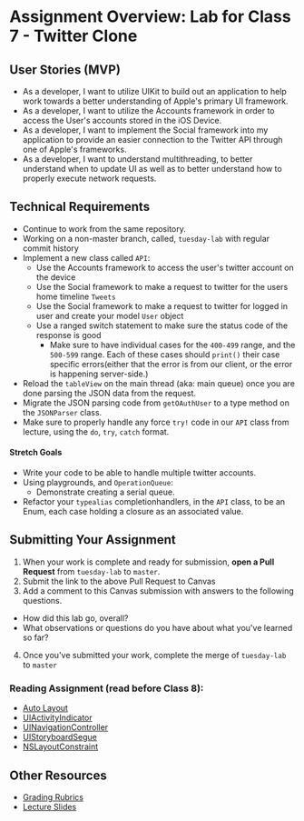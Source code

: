 # Assignment Overview: Lab for Class 7 - Twitter Clone  

## User Stories (MVP)  
 - As a developer, I want to utilize UIKit to build out an application to help work towards a better understanding of Apple's primary UI framework.  
 - As a developer, I want to utilize the Accounts framework in order to access the User's accounts stored in the iOS Device.  
 - As a developer, I want to implement the Social framework into my application to provide an easier connection to the Twitter API through one of Apple's frameworks.  
 - As a developer, I want to understand multithreading, to better understand when to update UI as well as to better understand how to properly execute network requests.  

## Technical Requirements  
 * Continue to work from the same repository.  
 * Working on a non-master branch, called, `tuesday-lab` with regular commit history  
 * Implement a new class called `API`:  
 	* Use the Accounts framework to access the user's twitter account on the device  
 	* Use the Social framework to make a request to twitter for the users home timeline `Tweets`  
 	* Use the Social framework to make a request to twitter for logged in user and create your model `User` object  
 	* Use a ranged switch statement to make sure the status code of the response is good  
		* Make sure to have individual cases for the `400-499` range, and the `500-599` range. Each of these cases should `print()` their case specific errors(either that the error is from our client, or the error is happening server-side.)  
 * Reload the `tableView` on the main thread (aka: main queue) once you are done parsing the JSON data from the request.
 * Migrate the JSON parsing code from `getOAuthUser` to a type method on the `JSONParser` class.  
 * Make sure to properly handle any force `try!` code in our `API` class from lecture, using the `do`, `try`, `catch` format.  
#### Stretch Goals
 * Write your code to be able to handle multiple twitter accounts.  
 * Using playgrounds, and `OperationQueue`:  
 	* Demonstrate creating a serial queue.
 * Refactor your `typealias` completionhandlers, in the `API` class, to be an Enum, each case holding a closure as an associated value.

## Submitting Your Assignment  

1. When your work is complete and ready for submission, **open a Pull Request** from `tuesday-lab` to `master`.  
2. Submit the link to the above Pull Request to Canvas  
3. Add a comment to this Canvas submission with answers to the following questions.  
  - How did this lab go, overall?  
  - What observations or questions do you have about what you've learned so far?  
4. Once you've submitted your work, complete the merge of `tuesday-lab` to `master`  

### Reading Assignment (read **before** Class 8):
* [Auto Layout](https://developer.apple.com/library/content/documentation/UserExperience/Conceptual/AutolayoutPG/index.html)
* [UIActivityIndicator](https://developer.apple.com/library/ios/documentation/UIKit/Reference/UIActivityIndicatorView_Class/index.html)
* [UINavigationController](https://developer.apple.com/library/ios/documentation/UIKit/Reference/UINavigationController_Class/index.html)
* [UIStoryboardSegue](https://developer.apple.com/library/ios/documentation/UIKit/Reference/UIStoryboardSegue_Class/)
* [NSLayoutConstraint](https://developer.apple.com/library/mac/documentation/AppKit/Reference/NSLayoutConstraint_Class/index.html)

## Other Resources
* [Grading Rubrics](../../resources/)
* [Lecture Slides](https://www.icloud.com/keynote/000uqYv8pF8GzEcQl1U3AEMqA#Week2_Day2)
